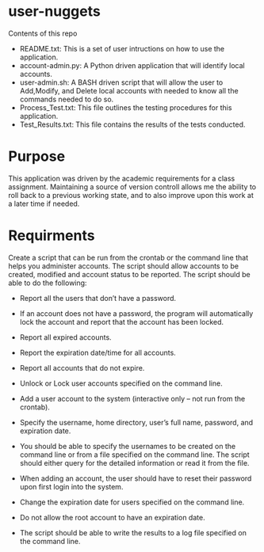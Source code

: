# user-nuggets
Contents of this repo
- README.txt: This is a set of user intructions on how to use the application.
- account-admin.py: A Python driven application that will identify local accounts.
- user-admin.sh: A BASH driven script that will allow the user to Add,Modify, and Delete local accounts with needed to know
  all the commands needed to do so.
- Process_Test.txt: This file outlines the testing procedures for this application.
- Test_Results.txt: This file contains the results of the tests conducted.
  
 # Purpose
 This application was driven by the academic requirements for a class assignment. Maintaining a source of version controll allows me the ability to roll back to a previous working state, and to also improve upon this work at a later time if needed.
 
 # Requirments 
Create a script that can be run from the crontab or the command line that helps you administer accounts. The
script should allow accounts to be created, modified and account status to be reported. The script should be able
to do the following:
- Report all the users that don’t have a password.
- If an account does not have a password, the program will automatically lock the account and
  report that the account has been locked.
- Report all expired accounts.
- Report the expiration date/time for all accounts.
- Report all accounts that do not expire.
- Unlock or Lock user accounts specified on the command line.
- Add a user account to the system (interactive only – not run from the crontab).
- Specify the username, home directory, user’s full name, password, and expiration date.

- You should be able to specify the usernames to be created on the command line or from a
  file specified on the command line. The script should either query for the detailed
  information or read it from the file.
- When adding an account, the user should have to reset their password upon first login into the
  system.
- Change the expiration date for users specified on the command line.
- Do not allow the root account to have an expiration date.
- The script should be able to write the results to a log file specified on the command line.

